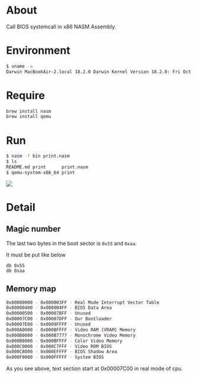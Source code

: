 # About

Call BIOS systemcall in x86 NASM Assembly.

# Environment

```bash
$ uname -a
Darwin MacBookAir-2.local 18.2.0 Darwin Kernel Version 18.2.0: Fri Oct  5 19:41:49 PDT 2018; root:xnu-4903.221.2~2/RELEASE_X86_64 x86_64
```

# Require

```bash
brew install nasm
brew install qemu
```

# Run

```bash
$ nasm -f bin print.nasm
$ ls
README.md print      print.nasm
$ qemu-system-x86_64 print
```

![](https://i.imgur.com/O0xgd4Q.png)

# Detail

## Magic number

The last two bytes in the boot sector is `0x55` and `0xaa`.

It must be put like below

```
db 0x55
db 0xaa
```

## Memory map

```bash
0x00000000 - 0x000003FF - Real Mode Interrupt Vector Table
0x00000400 - 0x000004FF - BIOS Data Area
0x00000500 - 0x00007BFF - Unused
0x00007C00 - 0x00007DFF - Our Bootloader
0x00007E00 - 0x0009FFFF - Unused
0x000A0000 - 0x000BFFFF - Video RAM (VRAM) Memory
0x000B0000 - 0x000B7777 - Monochrome Video Memory
0x000B8000 - 0x000BFFFF - Color Video Memory
0x000C0000 - 0x000C7FFF - Video ROM BIOS
0x000C8000 - 0x000EFFFF - BIOS Shadow Area
0x000F0000 - 0x000FFFFF - System BIOS
```

As you see above, text section start at 0x00007C00 in real mode of cpu.
